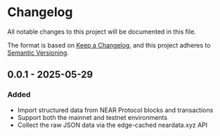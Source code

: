 # Changelog

All notable changes to this project will be documented in this file.

The format is based on [Keep a Changelog](https://keepachangelog.com/en/1.0.0/),
and this project adheres to [Semantic Versioning](https://semver.org/spec/v2.0.0.html).

## 0.0.1 - 2025-05-29
### Added
- Import structured data from NEAR Protocol blocks and transactions
- Support both the mainnet and testnet environments
- Collect the raw JSON data via the edge-cached neardata.xyz API
